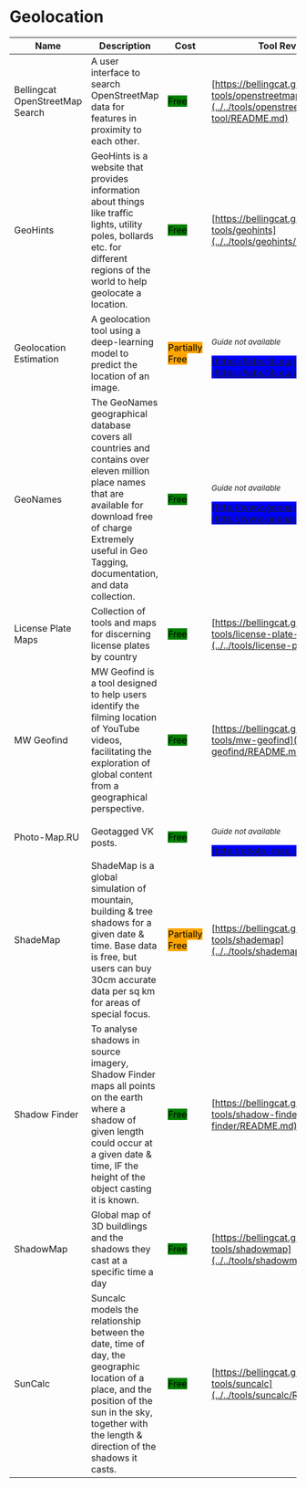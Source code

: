 # Geolocation

| Name | Description | Cost | Tool Review and Guide |
| --- | --- | --- | --- |
| Bellingcat OpenStreetMap Search | A user interface to search OpenStreetMap data for features in proximity to each other. | <mark style="background-color:green;">Free</mark> | [https://bellingcat.gitbook.io/toolkit/more/all-tools/openstreetmap-search-tool](../../tools/openstreetmap-search-tool/README.md) |
| GeoHints | GeoHints is a website that provides information about things like traffic lights, utility poles, bollards etc. for different regions of the world to help geolocate a location. | <mark style="background-color:green;">Free</mark> | [https://bellingcat.gitbook.io/toolkit/more/all-tools/geohints](../../tools/geohints/README.md) |
| Geolocation Estimation | A geolocation tool using a deep-learning model to predict the location of an image. | <mark style="background-color:orange;">Partially Free</mark> | <p><sub><em>Guide not available</em></sub></p><mark style="background-color:blue;"> [https://labs.tib.eu/geoestimation/](https://labs.tib.eu/geoestimation/) </mark> |
| GeoNames | The GeoNames geographical database covers all countries and contains over eleven million place names that are available for download free of charge Extremely useful in Geo Tagging, documentation, and data collection. | <mark style="background-color:green;">Free</mark> | <p><sub><em>Guide not available</em></sub></p><mark style="background-color:blue;"> [http://www.geonames.org/](http://www.geonames.org/) </mark> |
| License Plate Maps | Collection of tools and maps for discerning license plates by country | <mark style="background-color:green;">Free</mark> | [https://bellingcat.gitbook.io/toolkit/more/all-tools/license-plate-maps](../../tools/license-plate-maps/README.md) |
| MW Geofind | MW Geofind is a tool designed to help users identify the filming location of YouTube videos, facilitating the exploration of global content from a geographical perspective. | <mark style="background-color:green;">Free</mark> | [https://bellingcat.gitbook.io/toolkit/more/all-tools/mw-geofind](../../tools/mw-geofind/README.md) |
| Photo-Map.RU | Geotagged VK posts. | <mark style="background-color:green;">Free</mark> | <p><sub><em>Guide not available</em></sub></p><mark style="background-color:blue;"> [http://photo-map.ru/](http://photo-map.ru/) </mark> |
| ShadeMap | ShadeMap is a global simulation of mountain, building & tree shadows for a given date & time. Base data is free, but users can buy 30cm accurate data per sq km for areas of special focus. | <mark style="background-color:orange;">Partially Free</mark> | [https://bellingcat.gitbook.io/toolkit/more/all-tools/shademap](../../tools/shademap/README.md) |
| Shadow Finder | To analyse shadows in source imagery, Shadow Finder maps all points on the earth where a shadow of given length could occur at a given date & time, IF the height of the object casting it is known. | <mark style="background-color:green;">Free</mark> | [https://bellingcat.gitbook.io/toolkit/more/all-tools/shadow-finder](../../tools/shadow-finder/README.md) |
| ShadowMap | Global map of 3D buildlings and the shadows they cast at a specific time a day | <mark style="background-color:green;">Free</mark> | [https://bellingcat.gitbook.io/toolkit/more/all-tools/shadowmap](../../tools/shadowmap/README.md) |
| SunCalc | Suncalc models the relationship between the date, time of day, the geographic location of a place, and the position of the sun in the sky, together with the length & direction of the shadows it casts. | <mark style="background-color:green;">Free</mark> | [https://bellingcat.gitbook.io/toolkit/more/all-tools/suncalc](../../tools/suncalc/README.md) |
